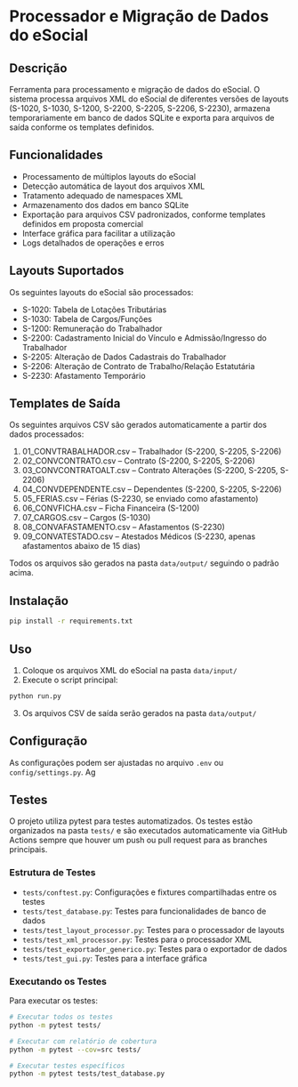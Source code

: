 # Processador e Migração de Dados do eSocial

## Descrição

Ferramenta para processamento e migração de dados do eSocial. O sistema processa arquivos XML do eSocial de diferentes versões de layouts (S-1020, S-1030, S-1200, S-2200, S-2205, S-2206, S-2230), armazena temporariamente em banco de dados SQLite e exporta para arquivos de saída conforme os templates definidos.

## Funcionalidades

- Processamento de múltiplos layouts do eSocial
- Detecção automática de layout dos arquivos XML
- Tratamento adequado de namespaces XML
- Armazenamento dos dados em banco SQLite
- Exportação para arquivos CSV padronizados, conforme templates definidos em proposta comercial
- Interface gráfica para facilitar a utilização
- Logs detalhados de operações e erros

## Layouts Suportados

Os seguintes layouts do eSocial são processados:

- S-1020: Tabela de Lotações Tributárias
- S-1030: Tabela de Cargos/Funções
- S-1200: Remuneração do Trabalhador
- S-2200: Cadastramento Inicial do Vínculo e Admissão/Ingresso do Trabalhador
- S-2205: Alteração de Dados Cadastrais do Trabalhador
- S-2206: Alteração de Contrato de Trabalho/Relação Estatutária
- S-2230: Afastamento Temporário

## Templates de Saída

Os seguintes arquivos CSV são gerados automaticamente a partir dos dados processados:

1. 01_CONVTRABALHADOR.csv – Trabalhador (S-2200, S-2205, S-2206)
2. 02_CONVCONTRATO.csv – Contrato (S-2200, S-2205, S-2206)
3. 03_CONVCONTRATOALT.csv – Contrato Alterações (S-2200, S-2205, S-2206)
4. 04_CONVDEPENDENTE.csv – Dependentes (S-2200, S-2205, S-2206)
5. 05_FERIAS.csv – Férias (S-2230, se enviado como afastamento)
6. 06_CONVFICHA.csv – Ficha Financeira (S-1200)
7. 07_CARGOS.csv – Cargos (S-1030)
8. 08_CONVAFASTAMENTO.csv – Afastamentos (S-2230)
9. 09_CONVATESTADO.csv – Atestados Médicos (S-2230, apenas afastamentos abaixo de 15 dias)

Todos os arquivos são gerados na pasta `data/output/` seguindo o padrão acima.

## Instalação

```bash
pip install -r requirements.txt
```

## Uso

1. Coloque os arquivos XML do eSocial na pasta `data/input/`
2. Execute o script principal:

```bash
python run.py
```

3. Os arquivos CSV de saída serão gerados na pasta `data/output/`

## Configuração

As configurações podem ser ajustadas no arquivo `.env` ou `config/settings.py`.
Ag

## Testes

O projeto utiliza pytest para testes automatizados. Os testes estão organizados na pasta `tests/` e são executados automaticamente via GitHub Actions sempre que houver um push ou pull request para as branches principais.

### Estrutura de Testes

- `tests/conftest.py`: Configurações e fixtures compartilhadas entre os testes
- `tests/test_database.py`: Testes para funcionalidades de banco de dados
- `tests/test_layout_processor.py`: Testes para o processador de layouts
- `tests/test_xml_processor.py`: Testes para o processador XML
- `tests/test_exportador_generico.py`: Testes para o exportador de dados
- `tests/test_gui.py`: Testes para a interface gráfica

### Executando os Testes

Para executar os testes:

```bash
# Executar todos os testes
python -m pytest tests/

# Executar com relatório de cobertura
python -m pytest --cov=src tests/

# Executar testes específicos
python -m pytest tests/test_database.py
```
